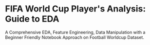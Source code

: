 # FIFA World Cup Player's Analysis: Guide to EDA

A Comprehensive EDA, Feature Engineering, Data Manipulation with a Beginner Friendly Notebook Approach on Football Worldcup Dataset.
